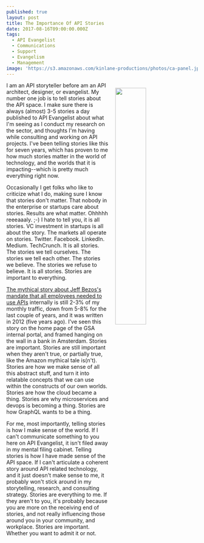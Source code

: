 ```yaml
---
published: true
layout: post
title: The Importance Of API Stories
date: 2017-08-16T09:00:00.000Z
tags:
  - API Evangelist
  - Communications
  - Support
  - Evangelism
  - Management
image: 'https://s3.amazonaws.com/kinlane-productions/photos/ca-panel.jpg'
---
```

<p><img src="https://s3.amazonaws.com/kinlane-productions/photos/ca-panel.jpg" align="right" width="40%" style="padding: 15px;" /></p>I am an API storyteller before am an API architect, designer, or evangelist. My number one job is to tell stories about the API space. I make sure there is always (almost) 3-5 stories a day published to API Evangelist about what I'm seeing as I conduct my research on the sector, and thoughts I'm having while consulting and working on API projects. I've been telling stories like this for seven years, which has proven to me how much stories matter in the world of technology, and the worlds that it is impacting--which is pretty much everything right now.

Occasionally I get folks who like to criticize what I do, making sure I know that stories don't matter. That nobody in the enterprise or startups care about stories. Results are what matter. Ohhhhh reeeaaaly. ;-) I hate to tell you, it is all stories. VC investment in startups is all about the story. The markets all operate on stories. Twitter. Facebook. LinkedIn. Medium. TechCrunch. It is all stories. The stories we tell ourselves. The stories we tell each other. The stories we believe. The stories we refuse to believe. It is all stories. Stories are important to everything.

[The mythical story about Jeff Bezos's mandate that all employees needed to use APIs](https://apievangelist.com/2012/01/12/the-secret-to-amazons-success-internal-apis/) internally is
still 2-3% of my monthly traffic, down from 5-8% for the last couple of years, and it was written in 2012 (five years ago). I've seen this story on the home page of the GSA internal portal, and framed hanging on the wall in a bank in Amsterdam. Stories are important. Stories are still important when they aren't true, or partially true, like the Amazon mythical tale is(n't). Stories are how we make sense of all this abstract stuff, and turn it into relatable concepts that we can use within the constructs of our own worlds. Stories are how the cloud became a thing. Stories are why microservices and devops is becoming a thing. Stories are how GraphQL wants to be a thing.

For me, most importantly, telling stories is how I make sense of the world. If I can't communicate something to you here on API Evangelist, it isn't filed away in my mental filing cabinet. Telling stories is how I have made sense of the API space. If I can't articulate a coherent story around API related technology, and it just doesn't make sense to me, it probably won't stick around in my storytelling, research, and consulting strategy. Stories are everything to me. If they aren't to you, it's probably because you are more on the receiving end of stories, and not really influencing those around you in your community, and workplace. Stories are important. Whether you want to admit it or not.
